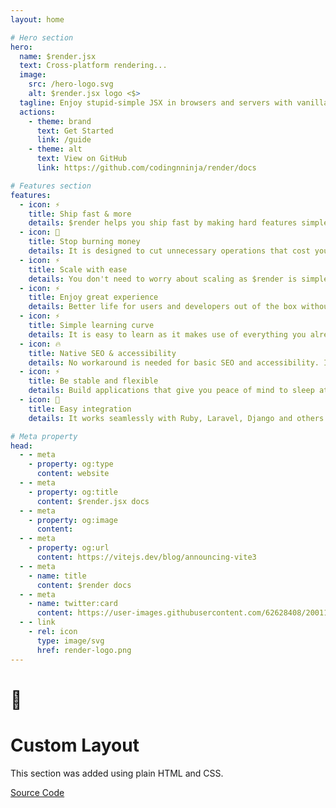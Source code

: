 ```yaml
---
layout: home

# Hero section
hero:
  name: $render.jsx
  text: Cross-platform rendering...
  image:
    src: /hero-logo.svg
    alt: $render.jsx logo <$>
  tagline: Enjoy stupid-simple JSX in browsers and servers with vanilla JavaScript.
  actions:
    - theme: brand
      text: Get Started
      link: /guide
    - theme: alt
      text: View on GitHub
      link: https://github.com/codingnninja/render/docs

# Features section
features:
  - icon: ⚡️
    title: Ship fast & more
    details: $render helps you ship fast by making hard features simple to implement.
  - icon: 🎀
    title: Stop burning money
    details: It is designed to cut unnecessary operations that cost you more money.
  - icon: ⚡️
    title: Scale with ease
    details: You don't need to worry about scaling as $render is simple to use and fun to scale.
  - icon: ⚡️
    title: Enjoy great experience
    details: Better life for users and developers out of the box without compromizing speed.
  - icon: ⚡️
    title: Simple learning curve
    details: It is easy to learn as it makes use of everything you already know to achieve its aims.
  - icon: 🔥
    title: Native SEO & accessibility
    details: No workaround is needed for basic SEO and accessibility. It just works.
  - icon: ⚡️
    title: Be stable and flexible
    details: Build applications that give you peace of mind to sleep at night but easy to update.
  - icon: 🎉
    title: Easy integration
    details: It works seamlessly with Ruby, Laravel, Django and others. It works everywhere.

# Meta property
head:
  - - meta
    - property: og:type
      content: website
  - - meta
    - property: og:title
      content: $render.jsx docs
  - - meta
    - property: og:image
      content:
  - - meta
    - property: og:url
      content: https://vitejs.dev/blog/announcing-vite3
  - - meta
    - name: title
      content: $render docs
  - - meta
    - name: twitter:card
      content: https://user-images.githubusercontent.com/62628408/200117602-4b274d14-b1b2-4f61-8dcd-9f9482c677a0.png
  - - link
    - rel: icon
      type: image/svg
      href: render-logo.png
---
```


<!-- Custom home layout -->

<div class="custom-layout">
  <h1>🏀</h1>
  <h1>Custom Layout</h1>
  <p>This section was added using plain HTML and CSS.</p>
  <a href="https://github.com/Evavic44/adocs/blob/main/docs/index.md#custom-layout" target="_blank" class="btn">Source Code</a>
</div>
